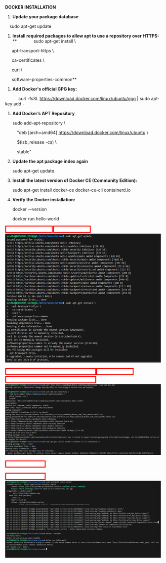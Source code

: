 ﻿**DOCKER INSTALLATION**

1. **Update your package database**:

`  `sudo apt-get update

1. **Install required packages to allow apt to use a repository over HTTPS:**
**
`   	`sudo apt-get install \

`  	`apt-transport-https \

`  	`ca-certificates \

`  	`curl \

`  	`software-properties-common**	

1. **Add Docker's official GPG key:**

`      `curl -fsSL https://download.docker.com/linux/ubuntu/gpg | sudo apt-key add -

1. **Add Docker’s APT Repository**

   sudo add-apt-repository \

   `  `"deb [arch=amd64] https://download.docker.com/linux/ubuntu \

   `  `$(lsb\_release -cs) \

   `  `stable"

1. **Update the apt package index again**

   sudo apt-get update


1. **Install the latest version of Docker CE (Community Edition):**

   sudo apt-get install docker-ce docker-ce-cli containerd.io

1. **Verify the Docker installation:**

   docker --version

   docker run hello-world

![](Aspose.Words.090d0c7b-d4fb-4bd6-92e1-d2488ed70d4d.001.png)![](Aspose.Words.090d0c7b-d4fb-4bd6-92e1-d2488ed70d4d.002.png)![](Aspose.Words.090d0c7b-d4fb-4bd6-92e1-d2488ed70d4d.003.png)

![ref1]![](Aspose.Words.090d0c7b-d4fb-4bd6-92e1-d2488ed70d4d.005.png)![ref1]![](Aspose.Words.090d0c7b-d4fb-4bd6-92e1-d2488ed70d4d.006.png)

![ref2]

![ref2]![](Aspose.Words.090d0c7b-d4fb-4bd6-92e1-d2488ed70d4d.008.png)

[ref1]: Aspose.Words.090d0c7b-d4fb-4bd6-92e1-d2488ed70d4d.004.png
[ref2]: Aspose.Words.090d0c7b-d4fb-4bd6-92e1-d2488ed70d4d.007.png
